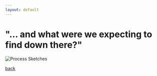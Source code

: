 ```yaml
---
layout: default
---
```


# "... and what were we expecting to find down there?"

![Process Sketches](https://i.imgur.com/8OoQSIN.png)

[back](./main_undergraduate21.html)
